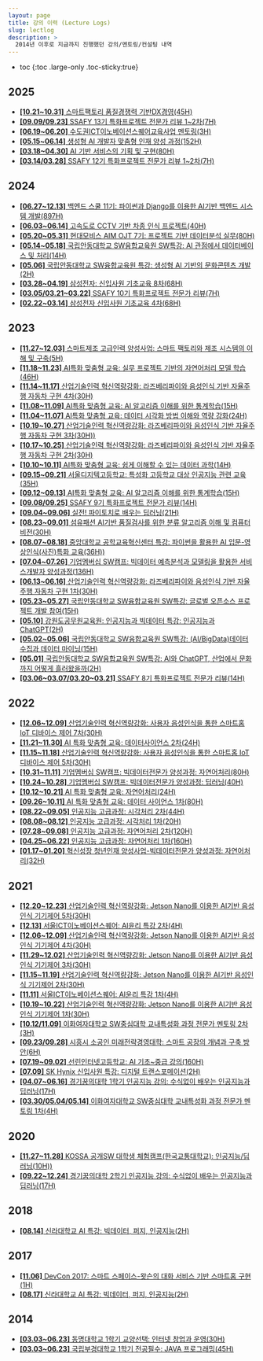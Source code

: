```yaml
---
layout: page
title: 강의 이력 (Lecture Logs)
slug: lectlog
description: >
  2014년 이후로 지금까지 진행했던 강의/멘토링/컨설팅 내역
---
```

* toc
{:toc .large-only .toc-sticky:true}

## 2025
- [**[10.21~10.31]** 스마트팩토리 품질경쟁력 기반DX경영(45H)](/lectlog/2025-10-21-SmartFactory_QA_DX)
- [**[09.09/09.23]** SSAFY 13기 특화프로젝트 전문가 리뷰 1~2차(7H)](/lectlog/2025-09-09-SSAFY)
- [**[06.19~06.20]** 수도권ICT이노베이션스퀘어교육사업 멘토링(3H)](/lectlog/2025-06-19-ICT_Mentoring)
- [**[05.15~06.14]** 생성형 AI 개발자 맞춤형 인재 양성 과정(152H)](/lectlog/2025-05-15-IPA_GenAI)
- [**[03.18~04.30]** AI 기반 서비스의 기획 및 구현(80H)](/lectlog/2025-03-15-ICT_Service_Planning)
- [**[03.14/03.28]** SSAFY 12기 특화프로젝트 전문가 리뷰 1~2차(7H)](/lectlog/2025-03-14-SSAFY)

## 2024
- [**[06.27~12.13]** 백엔드 스쿨 11기: 파이썬과 Django를 이용한 AI기반 백엔드 시스템 개발(897H)](/lectlog/2024-06-27-LikeLion_BackEnd)
- [**[06.03~06.14]** 고속도로 CCTV 기반 차종 인식 프로젝트(40H)](/lectlog/2024-06-03-IPA_CCTV)
- [**[05.20~05.31]** 현대모비스 AIM OJT 7기: 프로젝트 기반 데이터분석 실무(80H)](/lectlog/2024-05-20-HDMobis_AIM_OBJ_7th)
- [**[05.14~05.18]** 국립안동대학교 SW융합교육원 SW특강: AI 관점에서 데이터베이스 및 처리(14H)](/lectlog/2024-05-14-Andong_Univ)
- [**[05.06]** 국립안동대학교 SW융합교육원 특강: 생성형 AI 기반의 문화콘텐츠 개발(2H)](/lectlog/2024-05-06-Andong_Univ)
- [**[03.28~04.19]** 삼성전자: 신입사원 기초교육 8차(68H)](/lectlog/2024-03-28-SEC_8th)
- [**[03.05/03.21~03.22]** SSAFY 10기 특화프로젝트 전문가 리뷰(7H)](/lectlog/2024-03-05-SAFFY)
- [**[02.22~03.14]** 삼성전자 신입사원 기초교육 4차(68H)](/lectlog/2024-02-22-SEC_4th)

## 2023
- [**[11.27~12.03]** 스마트제조 고급인력 양성사업: 스마트 팩토리와 제조 시스템의 이해 및 구축(5H)](/lectlog/2023-11-27-MV_SmartFactory)
- [**[11.18~11.23]** AI특화 맞춤형 교육: 실무 프로젝트 기반의 자연어처리 모델 학습(46H)](/lectlog/2023-11-18-GSC_NLP)
- [**[11.14~11.17]** 산업기술인력 혁신역량강화: 라즈베리파이와 음성인식 기반 자율주행 자동차 구현 4차(30H)](/lectlog/2023-11-14-GSC_AIoT)
- [**[11.08~11.09]** AI특화 맞춤형 교육: AI 알고리즘 이해를 위한 통계학습(15H)](/lectlog/2023-11-08-MC_Stat)
- [**[11.04~11.07]** AI특화 맞춤형 교육: 데이터 시각화 방법 이해와 역량 강화(24H)](/lectlog/2023-11-04-MC_Visualization)
- [**[10.19~10.27]** 산업기술인력 혁신역량강화: 라즈베리파이와 음성인식 기반 자율주행 자동차 구현 3차(30H))](/lectlog/2023-10-19-GSC_AIoT)
- [**[10.17~10.25]** 산업기술인력 혁신역량강화: 라즈베리파이와 음성인식 기반 자율주행 자동차 구현 2차(30H)](/lectlog/2023-10-17-GSC_AIoT)
- [**[10.10~10.11]** AI특화 맞춤형 교육: 쉽게 이해할 수 있는 데이터 과학(14H)](/lectlog/2023-10-10-GSC_DS)
- [**[09.15~09.21]** 서울디지텍고등학교: 특성화 고등학교 대상 인공지능 관련 교육(35H)](/lectlog/2023-09-15-KMAC)
- [**[09.12~09.13]** AI특화 맞춤형 교육: AI 알고리즘 이해를 위한 통계학습(15H)](/lectlog/2023-09-12-MC_Stat)
- [**[09.08/09.25]** SSAFY 9기 특화프로젝트 전문가 리뷰(14H)](/lectlog/2023-09-08-SSAFY)
- [**[09.04~09.06]** 실전! 파이토치로 배우는 딥러닝(21H)](/lectlog/2023-09-04-MC_Torch)
- [**[08.23~09.01]** 섬유패션 AI기반 품질검사를 위한 분류 알고리즘 이해 및 컴퓨터 비전(30H)](/lectlog/2023-08-23-KSA)
- [**[08.07~08.18]** 중앙대학교 공학교육혁신센터 특강: 파이썬을 활용한 AI 입문-영상인식(사진)특화 교육(36H))](/lectlog/2023-08-07-CAU)
- [**[07.04~07.26]** 기업멤버십 SW캠프: 빅데이터 예측분석과 모델링을 활용한 서비스개발자 양성과정(136H)](/lectlog/2023-07-04-IITP_SWCamp_DL)
- [**[06.13~06.16]** 산업기술인력 혁신역량강화: 라즈베리파이와 음성인식 기반 자율주행 자동차 구현 1차(30H)](/lectlog/2023-06-13-GSC_AIoT)
- [**[05.23~05.27]** 국립안동대학교 SW융합교육원 SW특강: 글로벌 오픈소스 프로젝트 개발 참여(15H)](/lectlog/2023-05-23-Andong_Univ)
- [**[05.10]** 강원도공무원교육원: 인공지능과 빅데이터 특강: 인공지능과 ChatGPT(2H)](/lectlog/2023-05-10-AIIA_ChatGPT)
- [**[05.02~05.06]** 국립안동대학교 SW융합교육원 SW특강: (AI/BigData)데이터 수집과 데이터 마이닝(15H)](/lectlog/2023-05-02-Andong_Univ)
- [**[05.01]** 국립안동대학교 SW융합교육원 SW특강: AI와 ChatGPT, 산업에서 문화까지 어떻게 흘러왔을까(2H)](/lectlog/2023-05-01-Andong_Univ)
- [**[03.06~03.07/03.20~03.21]** SSAFY 8기 특화프로젝트 전문가 리뷰(14H)](/lectlog/2023-03-06-SSAFY)

## 2022
- [**[12.06~12.09]** 산업기술인력 혁신역량강화: 사용자 음성인식을 통한 스마트홈 IoT 디바이스 제어 7차(30H)](/lectlog/2022-12-06-GSC_AIoT)
- [**[11.21~11.30]** AI 특화 맞춤형 교육: 데이터사이언스 2차(24H)](/lectlog/2022-11-21-NIPA_DS)
- [**[11.15~11.18]** 산업기술인력 혁신역량강화: 사용자 음성인식을 통한 스마트홈 IoT 디바이스 제어 5차(30H)](/lectlog/2022-11-15-GSC_AIoT)
- [**[10.31~11.11]** 기업멤버십 SW캠프: 빅데이터전문가 양성과정: 자연어처리(80H)](/lectlog/2022-10-31-IITP_SWCamp_NLP)
- [**[10.24~10.28]** 기업멤버십 SW캠프: 빅데이터전문가 양성과정: 딥러닝(40H)](/lectlog/2022-10-24-IITP_SWCamp_DL)
- [**[10.12~10.21]** AI 특화 맞춤형 교육: 자연어처리(24H)](/lectlog/2022-10-12-NIPA_NLP)
- [**[09.26~10.11]** AI 특화 맞춤형 교육: 데이터 사이언스 1차(80H)](/lectlog/2022-09-26-NIPA_DS)
- [**[08.22~09.05]** 인공지능 고급과정: 시각처리 2차(44H)](/lectlog/2022-08-22-ICT_StyleTransfer)
- [**[08.08~08.12]** 인공지능 고급과정: 시각처리 1차(20H)](/lectlog/2022-08-08-ICT_Visualization)
- [**[07.28~09.08]** 인공지능 고급과정: 자연어처리 2차(120H)](/lectlog/2022-07-28-ICT_NLP)
- [**[04.25~06.22]** 인공지능 고급과정: 자연어처리 1차(160H)](/lectlog/2022-04-25-ICT_NLP)
- [**[01.17~01.20]** 혁신성장 청년인재 양성사업-빅데이터전문가 양성과정: 자연어처리(32H)](/lectlog/2022-01-17-IITP_DS)

## 2021
- [**[12.20~12.23]** 산업기술인력 혁신역량강화: Jetson Nano를 이용한 AI기반 음성인식 기기제어 5차(30H)](/lectlog/2021-12-20-GSC_AIoT_5th)
- [**[12.13]** 서울ICT이노베이션스퀘어: AI윤리 특강 2차(4H)](/lectlog/2021-12-13-ICT_AI_Ethics_2nd)
- [**[12.06~12.09]** 산업기술인력 혁신역량강화: Jetson Nano를 이용한 AI기반 음성인식 기기제어 4차(30H)](/lectlog/2021-12-06-GSC_AIoT_4th)
- [**[11.29~12.02]** 산업기술인력 혁신역량강화: Jetson Nano를 이용한 AI기반 음성인식 기기제어 3차(30H)](/lectlog/2021-11-29-GSC_AIoT_3rd)
- [**[11.15~11.19]** 산업기술인력 혁신역량강화: Jetson Nano를 이용한 AI기반 음성인식 기기제어 2차(30H)](/lectlog/2021-11-15-GSC_AIoT_2nd)
- [**[11.11]** 서울ICT이노베이션스퀘어: AI윤리 특강 1차(4H)](/lectlog/2021-11-11-ICT_AI_Ethics_1st)
- [**[10.19~10.22]** 산업기술인력 혁신역량강화: Jetson Nano를 이용한 AI기반 음성인식 기기제어 1차(30H)](/lectlog/2021-10-19-GSC_AIoT_1st)
- [**[10.12/11.09]** 이화여자대학교 SW중심대학 교내특성화 과정 전문가 멘토링 2차(3H)](/lectlog/2021-10-12-Ehwa_Univ)
- [**[09.23/09.28]** 시흥시 소공인 미래전략경영대학: 스마트 공장의 개념과 구축 방안(6H)](/lectlog/2021-09-23-Sihung_SmartFactory)
- [**[07.19~09.02]** 선린인터넷고등학교: AI 기초~중급 강의(160H)](/lectlog/2021-07-19-ICT_AI)
- [**[07.09]** SK Hynix 신입사원 특강: 디지털 트랜스포메이션(2H)](/lectlog/2021-07-09-SKHynix_DT)
- [**[04.07~06.16]** 경기꿈의대학 1학기 인공지능 강의: 수식없이 배우는 인공지능과 딥러닝(17H)](/lectlog/2021-04-07-Udream_AI)
- [**[03.30/05.04/05.14]** 이화여자대학교 SW중심대학 교내특성화 과정 전문가 멘토링 1차(4H)](/lectlog/2021-03-30-Ehwa_Univ)

## 2020
- [**[11.27~11.28]** KOSSA 공개SW 대학생 체험캠프(한국교통대학교): 인공지능/딥러닝(10H))](/lectlog/2020-11-27-KOSSA_AI)
- [**[09.22~12.24]** 경기꿈의대학 2학기 인공지능 강의: 수식없이 배우는 인공지능과 딥러닝(17H)](/lectlog/2020-09-22-Udream_AI)

## 2018
- [**[08.14]** 신라대학교 AI 특강: 빅데이터, 퍼지, 인공지능(2H)](/lectlog/2018-08-14-Silla_Univ_AI)

## 2017
- [**[11.06]** DevCon 2017: 스마트 스페이스-왓슨의 대화 서비스 기반 스마트홈 구현(1H)](/lectlog/2017-11-06-Devcon2017)
- [**[08.17]** 신라대학교 AI 특강: 빅데이터, 퍼지, 인공지능(2H)](/lectlog/2017-08-17-Silla_Univ_AI)

## 2014
- [**[03.03~06.23]** 동명대학교 1학기 교양선택: 인터넷 창업과 운영(30H)](/lectlog/2014-03-03-TongMyoung_Univ_Startup)
- [**[03.03~06.23]** 국립부경대학교 1학기 전공필수: JAVA 프로그래밍(45H)](/lectlog/2014-03-03-PKNU_Univ_Java)